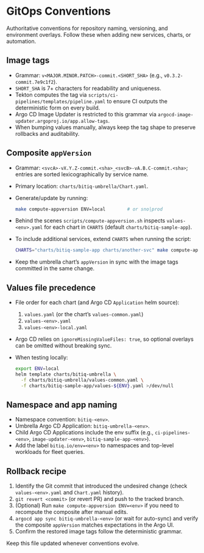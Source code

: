 # GitOps Conventions

Authoritative conventions for repository naming, versioning, and environment overlays. Follow these when adding new services, charts, or automation.

## Image tags

- Grammar: `v<MAJOR.MINOR.PATCH>-commit.<SHORT_SHA>` (e.g., `v0.3.2-commit.7e9c1f2`).
- `SHORT_SHA` is 7+ characters for readability and uniqueness.
- Tekton computes the tag via `scripts/ci-pipelines/templates/pipeline.yaml` to ensure CI outputs the deterministic form on every build.
- Argo CD Image Updater is restricted to this grammar via `argocd-image-updater.argoproj.io/app.allow-tags`.
- When bumping values manually, always keep the tag shape to preserve rollbacks and auditability.

## Composite `appVersion`

- Grammar: `<svcA>-vX.Y.Z-commit.<sha>_<svcB>-vA.B.C-commit.<sha>`; entries are sorted lexicographically by service name.
- Primary location: `charts/bitiq-umbrella/Chart.yaml`.
- Generate/update by running:

  ```bash
  make compute-appversion ENV=local        # or sno|prod
  ```

- Behind the scenes `scripts/compute-appversion.sh` inspects `values-<env>.yaml` for each chart in `CHARTS` (default `charts/bitiq-sample-app`).
- To include additional services, extend `CHARTS` when running the script:

  ```bash
  CHARTS="charts/bitiq-sample-app charts/another-svc" make compute-appversion ENV=sno
  ```

- Keep the umbrella chart’s `appVersion` in sync with the image tags committed in the same change.

## Values file precedence

- File order for each chart (and Argo CD `Application` helm source):
  1. `values.yaml` (or the chart’s `values-common.yaml`)
  2. `values-<env>.yaml`
  3. `values-<env>-local.yaml`
- Argo CD relies on `ignoreMissingValueFiles: true`, so optional overlays can be omitted without breaking sync.
- When testing locally:

  ```bash
  export ENV=local
  helm template charts/bitiq-umbrella \
    -f charts/bitiq-umbrella/values-common.yaml \
    -f charts/bitiq-sample-app/values-${ENV}.yaml >/dev/null
  ```

## Namespace and app naming

- Namespace convention: `bitiq-<env>`.
- Umbrella Argo CD Application: `bitiq-umbrella-<env>`.
- Child Argo CD Applications include the env suffix (e.g., `ci-pipelines-<env>`, `image-updater-<env>`, `bitiq-sample-app-<env>`).
- Add the label `bitiq.io/env=<env>` to namespaces and top-level workloads for fleet queries.

## Rollback recipe

1. Identify the Git commit that introduced the undesired change (check `values-<env>.yaml` and `Chart.yaml` history).
2. `git revert <commit>` (or revert PR) and push to the tracked branch.
3. (Optional) Run `make compute-appversion ENV=<env>` if you need to recompute the composite after manual edits.
4. `argocd app sync bitiq-umbrella-<env>` (or wait for auto-sync) and verify the composite `appVersion` matches expectations in the Argo UI.
5. Confirm the restored image tags follow the deterministic grammar.

Keep this file updated whenever conventions evolve.
